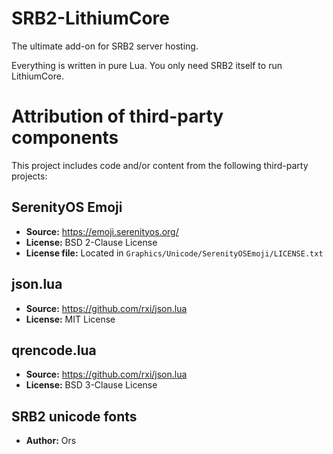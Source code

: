 # SRB2-LithiumCore
The ultimate add-on for SRB2 server hosting.

Everything is written in pure Lua. You only need SRB2 itself to run LithiumCore.

# Attribution of third-party components

This project includes code and/or content from the following third-party projects:

## SerenityOS Emoji
- **Source:** https://emoji.serenityos.org/
- **License:** BSD 2-Clause License
- **License file:** Located in `Graphics/Unicode/SerenityOSEmoji/LICENSE.txt`

## json.lua
- **Source:** https://github.com/rxi/json.lua
- **License:** MIT License

## qrencode.lua
- **Source:** https://github.com/rxi/json.lua
- **License:** BSD 3-Clause License

## SRB2 unicode fonts
- **Author:** Ors

